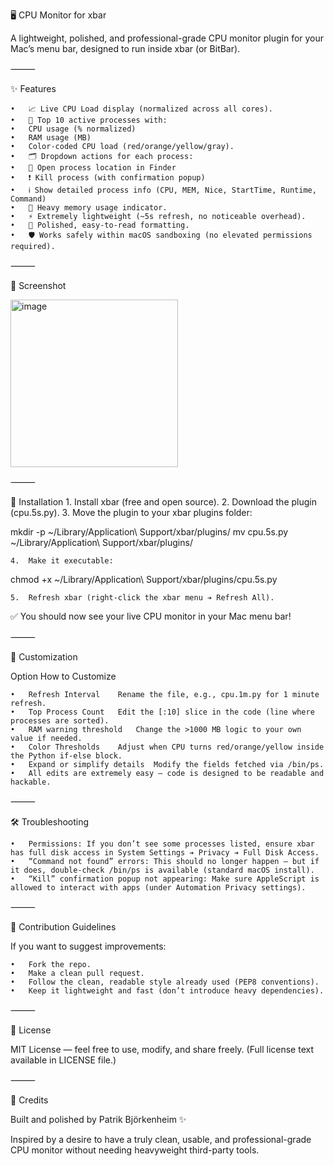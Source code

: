 🖥️ CPU Monitor for xbar

A lightweight, polished, and professional-grade CPU monitor plugin for your Mac’s menu bar, designed to run inside xbar (or BitBar).

⸻

✨ Features

	•	📈 Live CPU Load display (normalized across all cores).
	•	🧠 Top 10 active processes with:
	•	CPU usage (% normalized)
	•	RAM usage (MB)
	•	Color-coded CPU load (red/orange/yellow/gray).
	•	🗂️ Dropdown actions for each process:
	•	📁 Open process location in Finder
	•	❗ Kill process (with confirmation popup)
	•	ℹ️ Show detailed process info (CPU, MEM, Nice, StartTime, Runtime, Command)
	•	🐘 Heavy memory usage indicator.
	•	⚡ Extremely lightweight (~5s refresh, no noticeable overhead).
	•	🎨 Polished, easy-to-read formatting.
	•	🛡️ Works safely within macOS sandboxing (no elevated permissions required).

⸻

📸 Screenshot

<img width="268" alt="image" src="https://github.com/user-attachments/assets/ce586b3e-a7fa-4d6b-afd2-2051f68ece6b" />


⸻

🚀 Installation
	1.	Install xbar (free and open source).
	2.	Download the plugin (cpu.5s.py).
	3.	Move the plugin to your xbar plugins folder:

mkdir -p ~/Library/Application\ Support/xbar/plugins/
mv cpu.5s.py ~/Library/Application\ Support/xbar/plugins/


	4.	Make it executable:

chmod +x ~/Library/Application\ Support/xbar/plugins/cpu.5s.py


	5.	Refresh xbar (right-click the xbar menu ➔ Refresh All).

✅ You should now see your live CPU monitor in your Mac menu bar!

⸻

🔧 Customization

Option	How to Customize

	•	Refresh Interval	Rename the file, e.g., cpu.1m.py for 1 minute refresh.
	•	Top Process Count	Edit the [:10] slice in the code (line where processes are sorted).
	•	RAM warning threshold	Change the >1000 MB logic to your own value if needed.
	•	Color Thresholds	Adjust when CPU turns red/orange/yellow inside the Python if-else block.
	•	Expand or simplify details	Modify the fields fetched via /bin/ps.
	•	All edits are extremely easy — code is designed to be readable and hackable.



⸻

🛠 Troubleshooting

	•	Permissions: If you don’t see some processes listed, ensure xbar has full disk access in System Settings ➔ Privacy ➔ Full Disk Access.
	•	“Command not found” errors: This should no longer happen — but if it does, double-check /bin/ps is available (standard macOS install).
	•	“Kill” confirmation popup not appearing: Make sure AppleScript is allowed to interact with apps (under Automation Privacy settings).

⸻

🤝 Contribution Guidelines

If you want to suggest improvements:

	•	Fork the repo.
	•	Make a clean pull request.
	•	Follow the clean, readable style already used (PEP8 conventions).
	•	Keep it lightweight and fast (don’t introduce heavy dependencies).

⸻

📄 License

MIT License — feel free to use, modify, and share freely.
(Full license text available in LICENSE file.)

⸻

🙏 Credits

Built and polished by Patrik Björkenheim ✨

Inspired by a desire to have a truly clean, usable, and professional-grade CPU monitor
without needing heavyweight third-party tools.



